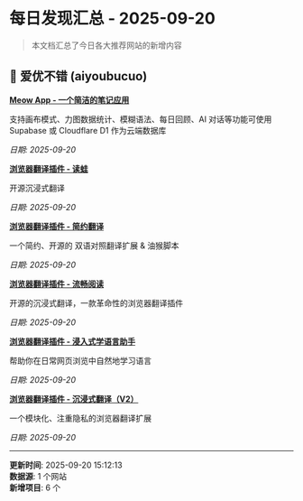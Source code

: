 # 每日发现汇总 - 2025-09-20

> 本文档汇总了今日各大推荐网站的新增内容

## 🔧 爱优不错 (aiyoubucuo)

**[Meow App - 一个简洁的笔记应用](https://github.com/y-shi23/MeowNocode)**
  
支持画布模式、力图数据统计、模糊语法、每日回顾、AI 对话等功能可使用 Supabase 或 Cloudflare D1 作为云端数据库
  
*日期: 2025-09-20*

**[浏览器翻译插件 - 读蛙](https://github.com/mengxi-ream/read-frog)**
  
开源沉浸式翻译
  
*日期: 2025-09-20*

**[浏览器翻译插件 - 简约翻译](https://github.com/fishjar/kiss-translator)**
  
一个简约、开源的 双语对照翻译扩展 & 油猴脚本
  
*日期: 2025-09-20*

**[浏览器翻译插件 - 流畅阅读](https://github.com/Bistutu/FluentRead)**
  
开源的沉浸式翻译，一款革命性的浏览器翻译插件
  
*日期: 2025-09-20*

**[浏览器翻译插件 - 浸入式学语言助手](https://github.com/xiao-zaiyi/illa-helper)**
  
帮助你在日常网页浏览中自然地学习语言
  
*日期: 2025-09-20*

**[浏览器翻译插件 - 沉浸式翻译（V2）](https://github.com/LOVAHE/Immersive-Translation)**
  
一个模块化、注重隐私的浏览器翻译扩展
  
*日期: 2025-09-20*


---

**更新时间**: 2025-09-20 15:12:13  
**数据源**: 1 个网站  
**新增项目**: 6 个  

<!-- Generated by Daily News Aggregator -->